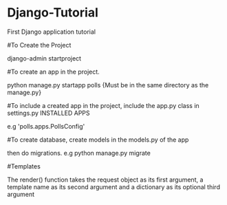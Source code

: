 # Django-Tutorial
First Django application tutorial


#To Create the Project

django-admin startproject <project-site-name>

#To create an app in the project.

python manage.py startapp polls {Must be in the same directory as the manage.py}


#To include a created app in the project, include the app.py class in settings.py INSTALLED APPS

e.g 'polls.apps.PollsConfig'	

#To create database, create models in the models.py of the app

then do migrations. e.g python manage.py migrate


#Templates

The render() function takes the request object as its first argument, a template name as its second argument and a dictionary as its optional third argument


